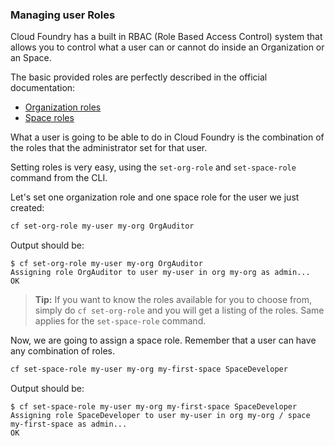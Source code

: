 ### Managing user Roles

Cloud Foundry has a built in RBAC (Role Based Access Control) system that allows you to control what a user can or cannot do inside an Organization or an Space.

The basic provided roles are perfectly described in the official documentation:

* [Organization roles](https://docs.cloudfoundry.org/concepts/roles.html#org-roles)
* [Space roles](https://docs.cloudfoundry.org/concepts/roles.html#space-roles)

What a user is going to be able to do in Cloud Foundry is the combination of the roles that the administrator set for that user.

Setting roles is very easy, using the `set-org-role` and `set-space-role` command from the CLI.

Let's set one organization role and one space role for the user we just created:

```sh
cf set-org-role my-user my-org OrgAuditor
```

Output should be:

```
$ cf set-org-role my-user my-org OrgAuditor
Assigning role OrgAuditor to user my-user in org my-org as admin...
OK
```

> **Tip:** If you want to know the roles available for you to choose from, simply do `cf set-org-role` and you will get a listing of the roles. Same applies for the `set-space-role` command.

Now, we are going to assign a space role. Remember that a user can have any combination of roles.

```sh
cf set-space-role my-user my-org my-first-space SpaceDeveloper
```

Output should be:

```
$ cf set-space-role my-user my-org my-first-space SpaceDeveloper
Assigning role SpaceDeveloper to user my-user in org my-org / space my-first-space as admin...
OK
```
